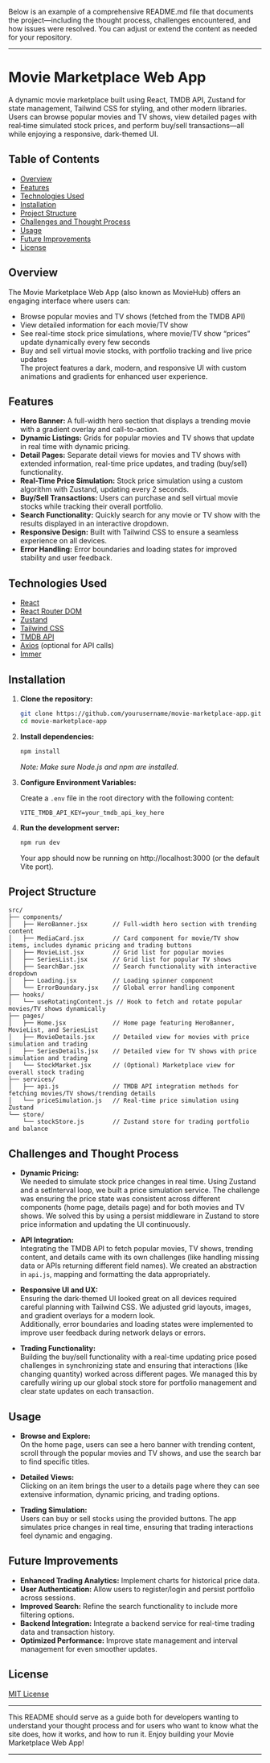 Below is an example of a comprehensive README.md file that documents the project—including the thought process, challenges encountered, and how issues were resolved. You can adjust or extend the content as needed for your repository.

---

# Movie Marketplace Web App

A dynamic movie marketplace built using React, TMDB API, Zustand for state management, Tailwind CSS for styling, and other modern libraries. Users can browse popular movies and TV shows, view detailed pages with real‑time simulated stock prices, and perform buy/sell transactions—all while enjoying a responsive, dark-themed UI.

## Table of Contents

- [Overview](#overview)
- [Features](#features)
- [Technologies Used](#technologies-used)
- [Installation](#installation)
- [Project Structure](#project-structure)
- [Challenges and Thought Process](#challenges-and-thought-process)
- [Usage](#usage)
- [Future Improvements](#future-improvements)
- [License](#license)

## Overview

The Movie Marketplace Web App (also known as MovieHub) offers an engaging interface where users can:
- Browse popular movies and TV shows (fetched from the TMDB API)
- View detailed information for each movie/TV show
- See real-time stock price simulations, where movie/TV show “prices” update dynamically every few seconds
- Buy and sell virtual movie stocks, with portfolio tracking and live price updates  
The project features a dark, modern, and responsive UI with custom animations and gradients for enhanced user experience.

## Features

- **Hero Banner:** A full-width hero section that displays a trending movie with a gradient overlay and call-to-action.
- **Dynamic Listings:** Grids for popular movies and TV shows that update in real time with dynamic pricing.
- **Detail Pages:** Separate detail views for movies and TV shows with extended information, real-time price updates, and trading (buy/sell) functionality.
- **Real-Time Price Simulation:** Stock price simulation using a custom algorithm with Zustand, updating every 2 seconds.
- **Buy/Sell Transactions:** Users can purchase and sell virtual movie stocks while tracking their overall portfolio.
- **Search Functionality:** Quickly search for any movie or TV show with the results displayed in an interactive dropdown.
- **Responsive Design:** Built with Tailwind CSS to ensure a seamless experience on all devices.
- **Error Handling:** Error boundaries and loading states for improved stability and user feedback.

## Technologies Used

- [React](https://reactjs.org/)
- [React Router DOM](https://reactrouter.com/)
- [Zustand](https://github.com/pmndrs/zustand)
- [Tailwind CSS](https://tailwindcss.com/)
- [TMDB API](https://developers.themoviedb.org/3)
- [Axios](https://axios-http.com/) (optional for API calls)
- [Immer](https://immerjs.github.io/immer/)

## Installation

1. **Clone the repository:**

   ```bash
   git clone https://github.com/yourusername/movie-marketplace-app.git
   cd movie-marketplace-app
   ```

2. **Install dependencies:**

   ```bash
   npm install
   ```

   _Note: Make sure Node.js and npm are installed._

3. **Configure Environment Variables:**

   Create a `.env` file in the root directory with the following content:

   ```
   VITE_TMDB_API_KEY=your_tmdb_api_key_here
   ```

4. **Run the development server:**

   ```bash
   npm run dev
   ```

   Your app should now be running on http://localhost:3000 (or the default Vite port).

## Project Structure

```
src/
├── components/
│   ├── HeroBanner.jsx       // Full-width hero section with trending content
│   ├── MediaCard.jsx        // Card component for movie/TV show items, includes dynamic pricing and trading buttons
│   ├── MovieList.jsx        // Grid list for popular movies
│   ├── SeriesList.jsx       // Grid list for popular TV shows
│   ├── SearchBar.jsx        // Search functionality with interactive dropdown
│   ├── Loading.jsx          // Loading spinner component
│   └── ErrorBoundary.jsx    // Global error handling component
├── hooks/
│   └── useRotatingContent.js // Hook to fetch and rotate popular movies/TV shows dynamically
├── pages/
│   ├── Home.jsx             // Home page featuring HeroBanner, MovieList, and SeriesList
│   ├── MovieDetails.jsx     // Detailed view for movies with price simulation and trading
│   ├── SeriesDetails.jsx    // Detailed view for TV shows with price simulation and trading
│   └── StockMarket.jsx      // (Optional) Marketplace view for overall stock trading
├── services/
│   ├── api.js               // TMDB API integration methods for fetching movies/TV shows/trending details
│   └── priceSimulation.js   // Real-time price simulation using Zustand
└── store/
    └── stockStore.js        // Zustand store for trading portfolio and balance
```

## Challenges and Thought Process

- **Dynamic Pricing:**  
  We needed to simulate stock price changes in real time. Using Zustand and a setInterval loop, we built a price simulation service. The challenge was ensuring the price state was consistent across different components (home page, details page) and for both movies and TV shows. We solved this by using a persist middleware in Zustand to store price information and updating the UI continuously.

- **API Integration:**  
  Integrating the TMDB API to fetch popular movies, TV shows, trending content, and details came with its own challenges (like handling missing data or APIs returning different field names). We created an abstraction in `api.js`, mapping and formatting the data appropriately.

- **Responsive UI and UX:**  
  Ensuring the dark-themed UI looked great on all devices required careful planning with Tailwind CSS. We adjusted grid layouts, images, and gradient overlays for a modern look.  
  Additionally, error boundaries and loading states were implemented to improve user feedback during network delays or errors.

- **Trading Functionality:**  
  Building the buy/sell functionality with a real-time updating price posed challenges in synchronizing state and ensuring that interactions (like changing quantity) worked across different pages. We managed this by carefully wiring up our global stock store for portfolio management and clear state updates on each transaction.

## Usage

- **Browse and Explore:**  
  On the home page, users can see a hero banner with trending content, scroll through the popular movies and TV shows, and use the search bar to find specific titles.

- **Detailed Views:**  
  Clicking on an item brings the user to a details page where they can see extensive information, dynamic pricing, and trading options.

- **Trading Simulation:**  
  Users can buy or sell stocks using the provided buttons. The app simulates price changes in real time, ensuring that trading interactions feel dynamic and engaging.

## Future Improvements

- **Enhanced Trading Analytics:** Implement charts for historical price data.
- **User Authentication:** Allow users to register/login and persist portfolio across sessions.
- **Improved Search:** Refine the search functionality to include more filtering options.
- **Backend Integration:** Integrate a backend service for real-time trading data and transaction history.
- **Optimized Performance:** Improve state management and interval management for even smoother updates.

## License

[MIT License](LICENSE)

---

This README should serve as a guide both for developers wanting to understand your thought process and for users who want to know what the site does, how it works, and how to run it. Enjoy building your Movie Marketplace Web App!

---
